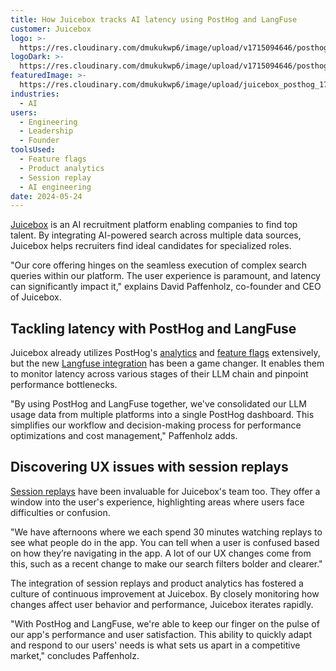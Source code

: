 ```yaml
---
title: How Juicebox tracks AI latency using PostHog and LangFuse
customer: Juicebox
logo: >-
  https://res.cloudinary.com/dmukukwp6/image/upload/v1715094646/posthog.com/contents/juicebox_work_logo.jpg
logoDark: >-
  https://res.cloudinary.com/dmukukwp6/image/upload/v1715094646/posthog.com/contents/juicebox_work_logo.jpg
featuredImage: >-
  https://res.cloudinary.com/dmukukwp6/image/upload/juicebox_posthog_170c0f1b6c.png
industries:
  - AI
users:
  - Engineering
  - Leadership
  - Founder
toolsUsed:
  - Feature flags
  - Product analytics
  - Session replay
  - AI engineering
date: 2024-05-24
---
```


[Juicebox](https://juicebox.ai/) is an AI recruitment platform enabling companies to find top talent. By integrating AI-powered search across multiple data sources, Juicebox helps recruiters find ideal candidates for specialized roles.

"Our core offering hinges on the seamless execution of complex search queries within our platform. The user experience is paramount, and latency can significantly impact it," explains David Paffenholz, co-founder and CEO of Juicebox.

## Tackling latency with PostHog and LangFuse

Juicebox already utilizes PostHog's [analytics](/product-analytics) and [feature flags](/feature-flags) extensively, but the new [Langfuse integration](/docs/llm-analytics/langfuse-posthog) has been a game changer. It enables them to monitor latency across various stages of their LLM chain and pinpoint performance bottlenecks.

"By using PostHog and LangFuse together, we've consolidated our LLM usage data from multiple platforms into a single PostHog dashboard. This simplifies our workflow and decision-making process for performance optimizations and cost management," Paffenholz adds.

<BorderWrapper>
<Quote
    imageSource="/images/customers/david-paffenholz.jpeg"
    size="md"
    name="David Paffenholz"
    title="Co-founder and CEO, Juicebox"
    quote={`"Speed is crucial to our user experience. We now have the ability to see which specific prompt has biggest impact on latency."`}
/>
</BorderWrapper>

## Discovering UX issues with session replays

[Session replays](/session-replay) have been invaluable for Juicebox's team too. They offer a window into the user's experience, highlighting areas where users face difficulties or confusion.

"We have afternoons where we each spend 30 minutes watching replays to see what people do in the app. You can tell when a user is confused based on how they’re navigating in the app. A lot of our UX changes come from this, such as a recent change to make our search filters bolder and clearer."

The integration of session replays and product analytics has fostered a culture of continuous improvement at Juicebox. By closely monitoring how changes affect user behavior and performance, Juicebox iterates rapidly.

"With PostHog and LangFuse, we're able to keep our finger on the pulse of our app's performance and user satisfaction. This ability to quickly adapt and respond to our users' needs is what sets us apart in a competitive market," concludes Paffenholz.
